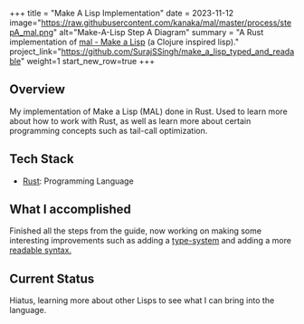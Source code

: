 +++
title = "Make A Lisp Implementation"
date = 2023-11-12
image="https://raw.githubusercontent.com/kanaka/mal/master/process/stepA_mal.png"
alt="Make-A-Lisp Step A Diagram"
summary = "A Rust implementation of <a href='https://github.com/kanaka/mal'>mal - Make a Lisp</a> (a Clojure inspired lisp)."
project_link="https://github.com/SurajSSingh/make_a_lisp_typed_and_readable"
weight=1
start_new_row=true
+++
## Overview
My implementation of Make a Lisp (MAL) done in Rust. Used to learn more about how to work with Rust, as well as learn more about certain programming concepts such as tail-call optimization. 

## Tech Stack
* [Rust](https://www.rust-lang.org/): Programming Language

## What I accomplished
Finished all the steps from the guide, now working on making some interesting improvements such as adding a <a href='https://alhassy.com/TypedLisp.html'>type-system</a> and adding a more <a href='https://readable.sourceforge.io/'>readable syntax.</a>

## Current Status
Hiatus, learning more about other Lisps to see what I can bring into the language.